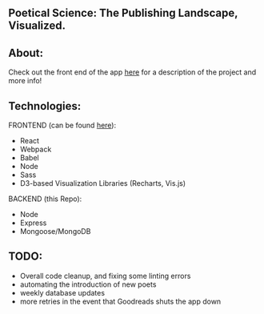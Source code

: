 ## Poetical Science: The Publishing Landscape, Visualized.

## About:
Check out the front end of the app [here](https://github.com/randaline11/poeticalFront) for a description of the project and more info!

## Technologies:
FRONTEND (can be found [here](https://github.com/randaline11/poeticalFront)):
* React
* Webpack
* Babel
* Node
* Sass
* D3-based Visualization Libraries (Recharts, Vis.js)

BACKEND (this Repo):
* Node
* Express
* Mongoose/MongoDB

## TODO:
* Overall code cleanup, and fixing some linting errors
* automating the introduction of new poets
* weekly database updates
* more retries in the event that Goodreads shuts the app down
